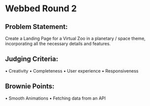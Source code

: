 # Webbed Round 2

## Problem Statement:
Create a Landing Page for a Virtual Zoo in a planetary / space
theme, incorporating all the necessary details and features.

## Judging Criteria:
• Creativity
• Completeness
• User experience
• Responsiveness

## Brownie Points:
• Smooth Animations
• Fetching data from an API